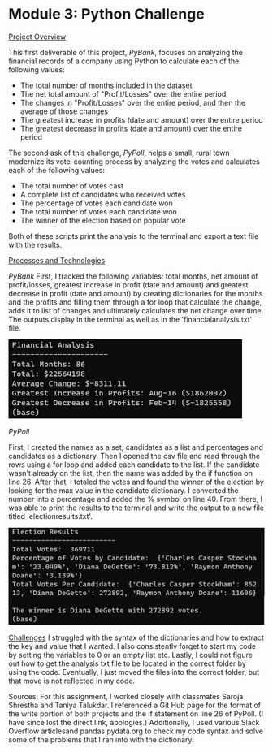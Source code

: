 # Module 3: Python Challenge
<ins>Project Overview</ins>

This first deliverable of this project, *PyBank*, focuses on analyzing the financial records of a company using Python to calculate each of the following values:
* The total number of months included in the dataset
* The net total amount of "Profit/Losses" over the entire period
* The changes in "Profit/Losses" over the entire period, and then the average of those changes
* The greatest increase in profits (date and amount) over the entire period
* The greatest decrease in profits (date and amount) over the entire period

The second ask of this challenge, *PyPoll*, helps a small, rural town modernize its vote-counting process by analyzing the votes and calculates each of the following values:

* The total number of votes cast
* A complete list of candidates who received votes
* The percentage of votes each candidate won
* The total number of votes each candidate won
* The winner of the election based on popular vote

Both of these scripts print the analysis to the terminal and export a text file with the results.

<ins>Processes and Technologies</ins>

*PyBank*
First, I tracked the following variables: total months, net amount of profit/losses, greatest increase in profit (date and amount) and greatest decrease in profit (date and amount) by creating dictionaries for the months and the profits and filling them through a for loop that calculate the change, adds it to list of changes and ultimately calculates the net change over time. The outputs display in the terminal as well as in the 'financialanalysis.txt' file.

![PyBank Terminal Output](Images/PyBank.png)

*PyPoll*

First, I created the names as a set, candidates as a list and percentages and candidates as a dictionary. Then I opened the csv file and read through the rows using a for loop and added each candidate to the list. If the candidate wasn't already on the list, then the name was added by the if function on line 26. After that, I totaled the votes and found the winner of the election by looking for the max value in the candidate dictionary. I converted the number into a percentage and added the % symbol on line 40. From there, I was able to print the results to the terminal and write the output to a new file titled 'electionresults.txt'.

![PyPoll Terminal Output](Images/PyPoll.png)

<ins>Challenges</ins>
I struggled with the syntax of the dictionaries and how to extract the key and value that I wanted. I also consistently forget to start my code by setting the variables to 0 or an empty list etc. Lastly, I could not figure out how to get the analysis txt file to be located in the correct folder by using the code. Eventually, I just moved the files into the correct folder, but that move is not reflected in my code.

Sources:
For this assignment, I worked closely with classmates Saroja Shrestha and Taniya Talukdar. I referenced a Git Hub page for the format of the write portion of both projects and the if statement on line 26 of PyPoll. (I have since lost the direct link, apologies.) Additionally, I used various Slack Overflow articlesand pandas.pydata.org to check my code syntax and solve some of the problems that I ran into with the dictionary.
